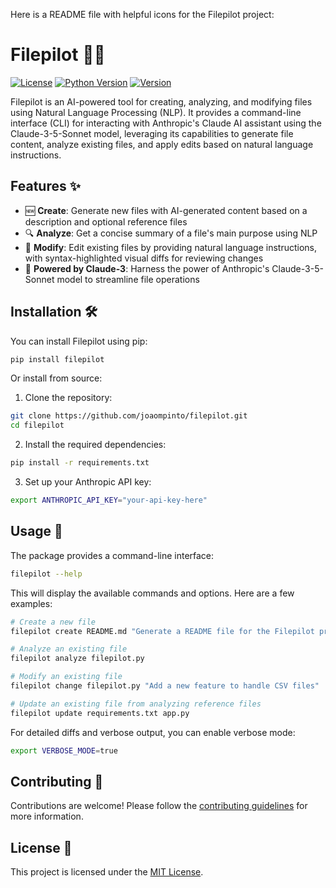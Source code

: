 Here is a README file with helpful icons for the Filepilot project:

# Filepilot 🚀✨

[![License](https://img.shields.io/badge/license-MIT-blue.svg)](LICENSE)
[![Python Version](https://img.shields.io/badge/python-3.9+-blue.svg)](https://www.python.org/downloads/)
[![Version](https://img.shields.io/badge/version-0.1.0-blue.svg)]()

Filepilot is an AI-powered tool for creating, analyzing, and modifying files using Natural Language Processing (NLP). It provides a command-line interface (CLI) for interacting with Anthropic's Claude AI assistant using the Claude-3-5-Sonnet model, leveraging its capabilities to generate file content, analyze existing files, and apply edits based on natural language instructions.

## Features ✨

- 🆕 **Create**: Generate new files with AI-generated content based on a description and optional reference files 
- 🔍 **Analyze**: Get a concise summary of a file's main purpose using NLP
- 🚀 **Modify**: Edit existing files by providing natural language instructions, with syntax-highlighted visual diffs for reviewing changes
- 🤖 **Powered by Claude-3**: Harness the power of Anthropic's Claude-3-5-Sonnet model to streamline file operations

## Installation 🛠️

You can install Filepilot using pip:

```bash
pip install filepilot
```

Or install from source:

1. Clone the repository:

```bash
git clone https://github.com/joaompinto/filepilot.git
cd filepilot
```

2. Install the required dependencies:

```bash
pip install -r requirements.txt
```

3. Set up your Anthropic API key:

```bash
export ANTHROPIC_API_KEY="your-api-key-here"
```

## Usage 📖

The package provides a command-line interface:

```bash
filepilot --help
```

This will display the available commands and options. Here are a few examples:

```bash
# Create a new file
filepilot create README.md "Generate a README file for the Filepilot project"

# Analyze an existing file
filepilot analyze filepilot.py

# Modify an existing file
filepilot change filepilot.py "Add a new feature to handle CSV files"

# Update an existing file from analyzing reference files
filepilot update requirements.txt app.py
```

For detailed diffs and verbose output, you can enable verbose mode:

```bash
export VERBOSE_MODE=true
```

## Contributing 🤝

Contributions are welcome! Please follow the [contributing guidelines](CONTRIBUTING.md) for more information.

## License 📄

This project is licensed under the [MIT License](LICENSE).